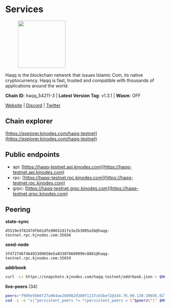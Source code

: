 # Services

<figure><img src="https://raw.githubusercontent.com/kj89/testnet_manuals/main/pingpub/logos/haqq.png" width="150" alt=""><figcaption></figcaption></figure>

Haqq is the blockchain network that issues Islamic Coin,  its native cryptocurrency. Haqq is fast, trusted and  compatible with thousands of applications around the world.

**Chain ID**: haqq_54211-3 | **Latest Version Tag**: v1.3.1 | **Wasm**: OFF

[Website](https://islamiccoin.net) | [Discord](https://discord.gg/hU9MHG5kZq) | [Twitter](https://twitter.com/Islamic_Coin)




## Chain explorer
[https://explorer.kjnodes.com/haqq-testnet](https://explorer.kjnodes.com/haqq-testnet)

## Public endpoints

* api: [https://haqq-testnet.api.kjnodes.com](https://haqq-testnet.api.kjnodes.com)
* rpc: [https://haqq-testnet.rpc.kjnodes.com](https://haqq-testnet.rpc.kjnodes.com)
* grpc: [https://haqq-testnet.grpc.kjnodes.com](https://haqq-testnet.grpc.kjnodes.com)

## Peering

**state-sync**

```text
d5519e378247dfb61dfe90652d1fe3e2b3005a5b@haqq-testnet.rpc.kjnodes.com:35656
```

**seed-node**

```text
3f472746f46493309650e5a033076689996c8881@haqq-testnet.rpc.kjnodes.com:35659
```

**addrbook**
```bash
curl -Ls https://snapshots.kjnodes.com/haqq-testnet/addrbook.json > $HOME/.haqqd/config/addrbook.json
```

**live-peers** (34)
```bash
peers="f909e50b6f27a964ae20d982d300f1137cb3bef2@144.76.90.130:30656,927a323649e7dd8d4c75da6e5edaee439652b46f@65.109.92.241:20116,2d13d679b64e1a574904a140f72815644ec71131@65.21.133.125:30656,3df5a68b919177179c6dcb0b9c9354fd6bbba1c8@65.109.92.240:20116,d5519e378247dfb61dfe90652d1fe3e2b3005a5b@65.109.68.190:35656,56158e0f2acf850114e82644afceb565a73b08cc@185.144.99.95:26656,6771e65c1b30cc514faf5943320fdda480fe9124@95.216.39.183:26656,23ff658b56fbb8bc73372973a34733ff5d79b435@142.132.202.50:11604,48a2a7762a579d25bca95b0a3548b714238dd60b@213.239.216.252:20656,1c5a4624a7f1a71e240ae2df82e97d5e9f46ff5c@88.99.214.188:60956,0833039f717227ccd156d156ea772746b8ac6d71@146.19.24.139:26656,23a1176c9911eac442d6d1bf15f92eeabb3981d5@45.83.173.18:26656,dd5ebfba86d8b5ff9c6ea3eb340fdb30e4c6990f@162.55.102.45:26656,62bf004201a90ce00df6f69390378c3d90f6dd7e@45.83.173.19:26656,f57fae1bdea281392b563a58978a2d8c0a37725f@95.217.233.234:26656,32a8eec046b95e8646ff0810b4596dc7083a0beb@65.108.145.131:26656,2ddd301131ac37ea58a390361cfaeb6701645ee5@117.62.66.67:35656,24e894d4d8a18276acf6051cccf369a1ce69842d@65.108.151.105:26656,ed145a35b436878c1f1c10634bd18600f3696e17@95.217.181.142:26656,1fefb6b75431482502e125a290deba1e7e539d4e@135.181.148.11:26656,ba56c564a5430632e59e2b08fc348735bc56b32f@154.12.232.140:26656,b72f2156db8c87e679dc853730746ff40038120c@213.239.215.77:26656,64a840f6f5344a22a485b2818f9da9a457d42827@95.217.57.232:36656,b9e8ec4eeb359e1b3cf5675563e72787b9d40adf@95.217.132.146:26656,eb503dddcc41ba801c646d63cc762de4e9c43aa4@35.228.23.164:26656,1b9b907b4bf609c7acf47a20bd23320c9e73b784@135.181.222.185:16656,59af99085c961a6a5c8dc4bc8b3abffda16ddccb@135.181.38.62:26656,bc777df96c83c0433561c88c541dbbc520928f6c@195.3.221.239:26656,78e3ef8adf819b479acc13a2f92ab5c0fa350aeb@66.45.231.30:11464,ccff2d110a06e8a76fd1529200d96316eb077007@65.108.78.116:46656,d0accd9548e71c763394ab6a49d80ce4f124a9d5@3.127.31.113:26656,90b40d2b773090b82aa7788c2d1937e4fd6d2dc0@65.108.231.124:19656,022360b6d3bbae324b0cca90f80f6322576e2b42@23.88.70.109:12656,e2fde948646175b1b49b3e1943063b049e442917@154.26.157.238:35656"
sed -i -e "s|^persistent_peers *=.*|persistent_peers = \"$peers\"|" $HOME/.haqqd/config/config.toml
```
